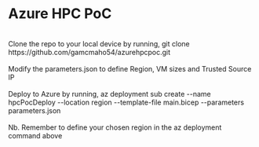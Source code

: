 # Azure HPC PoC
<br>
Clone the repo to your local device by running, git clone https://github.com/gamcmaho54/azurehpcpoc.git<br><br>
Modify the parameters.json to define Region, VM sizes and Trusted Source IP<br><br>
Deploy to Azure by running, az deployment sub create --name hpcPocDeploy --location region --template-file main.bicep --parameters parameters.json<br><br>
Nb. Remember to define your chosen region in the az deployment command above
